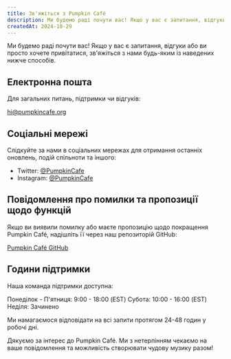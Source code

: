 ```yaml
---
title: Зв'яжіться з Pumpkin Café
description: Ми будемо раді почути вас! Якщо у вас є запитання, відгуки або ви просто хочете привітатися, зв'яжіться з нами будь-яким із наведених нижче способів.
createdAt: 2024-10-29
---
```


Ми будемо раді почути вас! Якщо у вас є запитання, відгуки або ви просто хочете привітатися, зв'яжіться з нами будь-яким із наведених нижче способів.

## Електронна пошта

Для загальних питань, підтримки чи відгуків:

[hi@pumpkincafe.org](mailto:hi@pumpkincafe.org)

## Соціальні мережі

Слідкуйте за нами в соціальних мережах для отримання останніх оновлень, подій спільноти та іншого:

- Twitter: [@PumpkinCafe](https://twitter.com/pumpkin-cafe)
- Instagram: [@PumpkinCafe](https://instagram.com/pumpkin-cafe)

## Повідомлення про помилки та пропозиції щодо функцій

Якщо ви виявили помилку або маєте пропозицію щодо покращення Pumpkin Café, надішліть її через наш репозиторій GitHub:

[Pumpkin Café GitHub](https://github.com/ZissyW/pumpkin-cafe)

## Години підтримки

Наша команда підтримки доступна:

Понеділок - П'ятниця: 9:00 - 18:00 (EST)
Субота: 10:00 - 16:00 (EST)
Неділя: Зачинено

Ми намагаємося відповідати на всі запити протягом 24-48 годин у робочі дні.

Дякуємо за інтерес до Pumpkin Café. Ми з нетерпінням чекаємо на ваше повідомлення та можливість створювати чудову музику разом! 